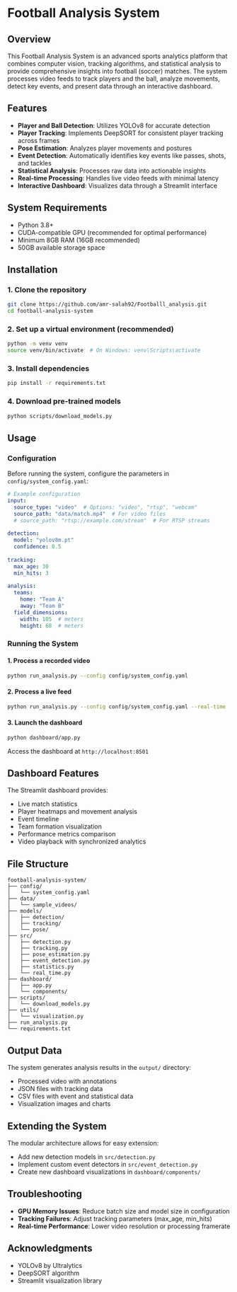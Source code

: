 # Football Analysis System

## Overview
This Football Analysis System is an advanced sports analytics platform that combines computer vision, tracking algorithms, and statistical analysis to provide comprehensive insights into football (soccer) matches. The system processes video feeds to track players and the ball, analyze movements, detect key events, and present data through an interactive dashboard.

## Features
- **Player and Ball Detection**: Utilizes YOLOv8 for accurate detection
- **Player Tracking**: Implements DeepSORT for consistent player tracking across frames
- **Pose Estimation**: Analyzes player movements and postures
- **Event Detection**: Automatically identifies key events like passes, shots, and tackles
- **Statistical Analysis**: Processes raw data into actionable insights
- **Real-time Processing**: Handles live video feeds with minimal latency
- **Interactive Dashboard**: Visualizes data through a Streamlit interface

## System Requirements
- Python 3.8+
- CUDA-compatible GPU (recommended for optimal performance)
- Minimum 8GB RAM (16GB recommended)
- 50GB available storage space

## Installation

### 1. Clone the repository
```bash
git clone https://github.com/amr-salah92/Footballl_analysis.git
cd football-analysis-system
```

### 2. Set up a virtual environment (recommended)
```bash
python -m venv venv
source venv/bin/activate  # On Windows: venv\Scripts\activate
```

### 3. Install dependencies
```bash
pip install -r requirements.txt
```

### 4. Download pre-trained models
```bash
python scripts/download_models.py
```

## Usage

### Configuration
Before running the system, configure the parameters in `config/system_config.yaml`:

```yaml
# Example configuration
input:
  source_type: "video"  # Options: "video", "rtsp", "webcam"
  source_path: "data/match.mp4"  # For video files
  # source_path: "rtsp://example.com/stream"  # For RTSP streams
  
detection:
  model: "yolov8m.pt"
  confidence: 0.5
  
tracking:
  max_age: 30
  min_hits: 3
  
analysis:
  teams:
    home: "Team A"
    away: "Team B"
  field_dimensions:
    width: 105  # meters
    height: 68  # meters
```

### Running the System

#### 1. Process a recorded video
```bash
python run_analysis.py --config config/system_config.yaml
```

#### 2. Process a live feed
```bash
python run_analysis.py --config config/system_config.yaml --real-time
```

#### 3. Launch the dashboard
```bash
python dashboard/app.py
```
Access the dashboard at `http://localhost:8501`

## Dashboard Features
The Streamlit dashboard provides:
- Live match statistics
- Player heatmaps and movement analysis
- Event timeline
- Team formation visualization
- Performance metrics comparison
- Video playback with synchronized analytics

## File Structure
```
football-analysis-system/
├── config/
│   └── system_config.yaml
├── data/
│   └── sample_videos/
├── models/
│   ├── detection/
│   ├── tracking/
│   └── pose/
├── src/
│   ├── detection.py
│   ├── tracking.py
│   ├── pose_estimation.py
│   ├── event_detection.py
│   ├── statistics.py
│   └── real_time.py
├── dashboard/
│   ├── app.py
│   └── components/
├── scripts/
│   └── download_models.py
├── utils/
│   └── visualization.py
├── run_analysis.py
└── requirements.txt
```

## Output Data
The system generates analysis results in the `output/` directory:
- Processed video with annotations
- JSON files with tracking data
- CSV files with event and statistical data
- Visualization images and charts

## Extending the System
The modular architecture allows for easy extension:
- Add new detection models in `src/detection.py`
- Implement custom event detectors in `src/event_detection.py`
- Create new dashboard visualizations in `dashboard/components/`

## Troubleshooting
- **GPU Memory Issues**: Reduce batch size and model size in configuration
- **Tracking Failures**: Adjust tracking parameters (max_age, min_hits)
- **Real-time Performance**: Lower video resolution or processing framerate

## Acknowledgments
- YOLOv8 by Ultralytics
- DeepSORT algorithm
- Streamlit visualization library
